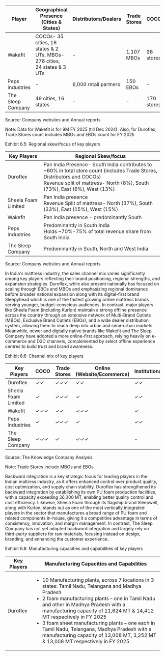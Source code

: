 <table><thead><tr><th>Player</th><th>Geographical Presence (Cities & States)</th><th>Distributors/Dealers</th><th>Trade Stores</th><th>COCOs</th></tr></thead><tbody><tr><td>Wakefit</td><td>COCOs- 35 cities, 18 states & 2 UTs, MBOs- 278 cities, 24 states & 3 UTs</td><td>-</td><td>1,107 MBOs</td><td>98 stores</td></tr><tr><td>Peps Industries</td><td>-</td><td>6,000 retail partners</td><td>150 EBOs</td><td>-</td></tr><tr><td>The Sleep Company</td><td>49 cities, 16 states</td><td>-</td><td>-</td><td>170 stores</td></tr></tbody></table>

Source: Company websites and Annual reports

Note: Data for Wakefit is for 9M FY 2025 (till Dec 2024). Also, for Duroflex, Trade Stores count includes MBOs and EBOs count for FY 2025

Exhibit 6.5: Regional skew/focus of key players

<table><thead><tr><th>Key Players</th><th>Regional Skew/focus</th></tr></thead><tbody><tr><td>Duroflex</td><td>Pan India Presence- South India contributes to ~60% in total store count (includes Trade Stores, Distributors and COCOs)<br>Revenue split of mattress- North (8%), South (73%), East (6%), West (13%)</td></tr><tr><td>Sheela Foam Limited</td><td>Pan India presence<br>Revenue Split of mattress- North (37%), South (33%), East (15%), West (15%)</td></tr><tr><td>Wakefit</td><td>Pan India presence - predominantly South</td></tr><tr><td>Peps Industries</td><td>Predominantly in South India<br>Holds ~70%-75% of total revenue share from South India</td></tr><tr><td>The Sleep Company</td><td>Predominantly in South, North and West India</td></tr></tbody></table>

Source: Company websites and Annual reports

In India's mattress industry, the sales channel mix varies significantly among key players reflecting their brand positioning, regional strengths, and expansion strategies. Duroflex, while also present nationally has focused on scaling through EBOs and MBOs and emphasizing regional dominance before broader national expansion along with its digital-first brand Sleepyhead which is one of the fastest growing online mattress brands serving younger, budget-conscious audiences. In contrast, major players like Sheela Foam (including Kurlon) maintain a strong offline presence across the country through an extensive network of Multi-Brand Outlets (MBOs), Exclusive Brand Outlets (EBOs), and a wide dealer distribution system, allowing them to reach deep into urban and semi-urban markets. Meanwhile, newer and digitally native brands like Wakefit and The Sleep Company have adopted a more online-first approach, relying heavily on e-commerce and D2C channels, complemented by select offline experience centres to build trust and brand awareness.

Exhibit 6.6: Channel mix of key players

<table><thead><tr><th>Key Players</th><th>COCO</th><th>Trade Stores</th><th>Online (Website/Ecommerce)</th><th>Institutional</th></tr></thead><tbody><tr><td>Duroflex</td><td>✓✓</td><td>✓✓✓</td><td>✓✓</td><td>✓✓</td></tr><tr><td>Sheela Foam Limited</td><td>✓</td><td>✓✓✓</td><td>✓</td><td>✓✓</td></tr><tr><td>Wakefit</td><td>✓✓✓</td><td>✓✓</td><td>✓✓✓</td><td>✓</td></tr><tr><td>Peps Industries</td><td>✓</td><td>✓✓✓</td><td>✓</td><td>✓✓</td></tr><tr><td>The Sleep Company</td><td>✓✓✓</td><td>✓</td><td>✓✓✓</td><td>-</td></tr></tbody></table>

Source: The Knowledge Company Analysis

Note: Trade Stores include MBOs and EBOs

Backward integration is a key strategic focus for leading players in the Indian mattress industry, as it offers enhanced control over product quality, cost optimization, and supply chain stability. Duroflex has strengthened its backward integration by establishing its own PU foam production facilities, with a capacity exceeding 36,000 MT, enabling better quality control and cost efficiency. Likewise, Sheela Foam through its flagship brand Sleepwell, along with Kurlon, stands out as one of the most vertically integrated players in the sector that manufactures a broad range of PU foam and related components in-house, giving it a competitive advantage in terms of consistency, innovation, and margin management. In contrast, The Sleep Company has not yet adopted backward integration and largely rely on third-party suppliers for raw materials, focusing instead on design, branding, and enhancing the customer experience.

Exhibit 6.8: Manufacturing capacities and capabilities of key players

<table><thead><tr><th>Key Players</th><th>Manufacturing Capacities and Capabilities</th></tr></thead><tbody><tr><td>Duroflex</td><td><ul><li>10 Manufacturing plants, across 7 locations in 3 states: Tamil Nadu, Telangana and Madhya Pradesh</li><li>2 foam manufacturing plants – one in Tamil Nadu and other in Madhya Pradesh with a manufacturing capacity of 21,624 MT & 14,412 MT respectively in FY 2025</li><li>3 foam sheet manufacturing plants – one each in Tamil Nadu, Telangana, Madhya Pradesh with a manufacturing capacity of 13,008 MT, 3,252 MT & 13,008 MT respectively in FY 2025</li></ul></td></tr></tbody></table>